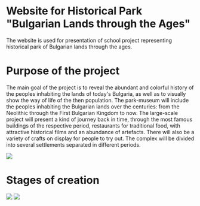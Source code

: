 # Website for Historical Park "Bulgarian Lands through the Ages"
The website is used for presentation of school project representing historical park of Bulgarian lands through the ages.

# Purpose of the project
<p>The main goal of the project is to reveal the abundant and colorful history of the peoples inhabiting the lands of today's Bulgaria, as well as to visually show the way of life of the then population. The park-museum will include the peoples inhabiting the Bulgarian lands over the centuries: from the Neolithic through the First Bulgarian Kingdom to now. The large-scale project will present a kind of journey back in time, through the most famous buildings of the respective period, restaurants for traditional food, with attractive historical films and an abundance of artefacts. There will also be a variety of crafts on display for people to try out. The complex will be divided into several settlements separated in different periods.</p>
<a href="https://www.linkpicture.com/view.php?img=LPic63c0656758f90218744156"><img src="https://www.linkpicture.com/q/Screenshot-2023-01-12-215345.png" type="image"></a>

# Stages of creation
<a href="https://www.linkpicture.com/view.php?img=LPic63c068e9ae083738691499"><img src="https://www.linkpicture.com/q/Screenshot-2023-01-12-220815.png" type="image"></a>
<a href="https://www.linkpicture.com/view.php?img=LPic63c068e9ae083738691499"><img src="https://www.linkpicture.com/q/Screenshot-2023-01-12-220837.png" type="image"></a>
